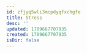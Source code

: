 ```yaml
---
id: zfjyq5wli3mcpdyqfxchgfe
title: Stress
desc: ''
updated: 1709667707935
created: 1709667707935
isDir: false
---
```


